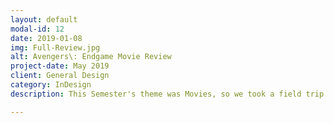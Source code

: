 ```yaml
---
layout: default
modal-id: 12
date: 2019-01-08
img: Full-Review.jpg
alt: Avengers\: Endgame Movie Review
project-date: May 2019
client: General Design
category: InDesign
description: This Semester's theme was Movies, so we took a field trip to tour a movie theater and saw Avengers\: Endgame.  We were then tasked to create a movie review.

---
```

